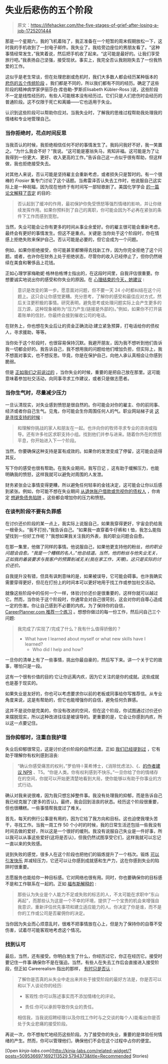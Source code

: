 # 失业后悲伤的五个阶段

> 原文：<https://lifehacker.com/the-five-stages-of-grief-after-losing-a-job-1725201444>

那是一个星期六，我的飞机着陆了，我正准备在一个短暂的周末假期放松一下，这时我的手机收到了一封电子邮件。我失业了。我给旁边座位的男朋友看了。“这种事情经常发生，”我笑着说，然后把手机收了起来。“这可能是最好的。让我们享受旅行吧。”我表扬自己坚强，接受现状。事实上，我完全否认我刚刚失去了一份我热爱的工作。



这似乎是老生常谈，但在处理悲剧或危机时，我们大多数人都会经历某种版本的 [悲伤的五个传统阶段](https://en.wikipedia.org/wiki/K%C3%BCbler-Ross_model) 。我们都是不同的，所以我们都有不同的经历。确定了这些阶段的精神病学家伊丽莎白·库伯勒-罗斯(Elisabeth Kübler-Ross )说，这些阶段不一定是线性经历的，有些人可能根本没有经历过。它们只是人们悲伤时会经历的普通阶段。这不仅限于死亡和离婚——它也适用于失业。

认识到这些阶段可以帮助你应对。当我失业时，了解我的思维过程帮助我处理我的情绪和专业地管理自己。

### 当你拒绝时，花点时间反思

当我否认的时候，我拒绝相信任何不好的事情发生了。我妈问我好不好，我一笑置之。“为什么我会不好？”我说。“这可能是塞翁失马，焉知非福。这可能是为了让我得到一份更大、更好、收入更高的工作。”告诉自己这一点似乎很有帮助，但这样做，我也拒绝接受失去。

对其他人来说，否认可能是坚持雇主会重新考虑，或者损失只是暂时的。有一个很棒的 *Frasier* 集专门讨论了这个话题。当弗雷泽否认失去工作时，他说服自己这实际上是一种祝福，因为现在他终于有时间写一部轻歌剧了。美国化学学会 [的一篇论文解释了否定](https://www.acs.org/content/dam/acsorg/careers/jobsearch/jobloss/coping-with-job-loss.pdf) 的目的:

> 否认起到了缓冲的作用，最初保护你免受愤怒等强烈情绪的影响，并让你继续发挥作用。如果你预料到了自己的离职，你可能会因为不必再在紧张的条件下工作而感到宽慰。

当然，失业可能会让你有更多的时间从事业余爱好。你的雇主很可能会重新考虑，最终会有更好的事情发生。但这不是重点。关键是:当你处于这个阶段时，你在情感上拒绝失败来保护自己。否认可能是必要的，但它会成为一个问题。

例如，如果你拒绝接受，你可能甚至都懒得去找新工作，因为你完全拒绝了这个问题。或者，也许你在财务上处于拒绝状态，尽管你的收入已经停止了，但你仍然继续在美食和奢侈品上花钱。

正如心理学家梅勒妮·格林伯格博士指出的，在这段时间里，自我评估很重要。你想要诚实地说出你的感受和你失业的原因。在 [心理结束的今天，她建议](http://www.psychologytoday.com/blog/the-mindful-self-express/201110/preserving-mental-health-during-unemployment) :

> 意识是改变的第一步。愿意面对问题，但不要一天 24 小时都纠结在这个问题上。这只会让你感觉更糟。充分思考，了解你的感受和最佳应对方式，然后关注更积极的事情。研究表明，避免思考或处理问题实际上会产生更多的压力源，这种现象被称为“压力产生(链接是外部的)。”例如，如果你不打开装着账单的信封，你最终会接到催收公司的电话。

在财务上，你也想在失业后让的资金正确流动:建立紧急预算，打电话给你的债权人，寻求援助，等等。

当你处于这个阶段时，也很容易保持沉默。我避开朋友，因为我不想听到他们告诉我一切都会好的。我告诉自己，我不想用我的问题给他们增加负担，但实际上，我不想面对事实，也不想反思。毕竟，你是在保护自己，向他人承认真相会让你感到脆弱。

但是 [正如我们之前说过的](https://lifehacker.com/nine-things-you-should-and-shouldnt-do-if-you-lose-you-509536697) ，当你失业的时候，重要的是把自己放在那里。这可能意味着参加社交活动，向同事寻求工作建议，或者只是做志愿者。

### 当你生气时，尽量减少压力

一旦认清现实，对失业感到愤怒是很自然的。你可能会对你的雇主、你的前同事、经济或者你自己生气。见鬼，你可能会生你周围任何人的气。职业网站梯子说 [这是寻找支持的时候](http://info.theladders.com/career-advice/emotional-stages-job-loss) :

> 和理解你挑战的家人和朋友在一起。也许向你的牧师寻求专业的咨询或指导。还有许多社区求职支持小组。找到他们并参与进来。随着你外在的愤怒平息，你开始进入下一个阶段。

当然，你要确保这种支持是富有成效的。如果你的发泄变成了停留，这可能会适得其反。

写下你的感受也很有帮助。在我失业期间，我写日记 ，这有助于缓解压力，也能明确我的愤怒，这样我就可以避免对周围的人发泄。

财务紧张会让事情变得更糟，所以避免任何轻率的金钱决定，这可能会让你以后感到紧张。例如，你可能不想在失业期间 [从退休账户借款或忽视你的债权人](http://lifehacker.com/nine-things-you-should-and-shouldnt-do-if-you-lose-you-509536697) ，你肯定 [想避免债务陷阱](https://lifehacker.com/common-debt-traps-that-keep-you-living-paycheck-to-pa-1637915715) 。这些都会增加你的压力和愤怒。

### 在谈判阶段不要有负罪感

在讨价还价阶段的某一点上，我实际上说服自己，如果我穿得更好，宇宙会扔给我一根骨头。“我不打扮，”我告诉自己。“如果我一直穿着牛仔裤和 t 恤，我怎么能指望找到一份好工作呢？”我想如果我关注我的外表，我的职业问题会自愈。

在那一集里，他做了同样的事情。他说服自己，如果他更支持他的粉丝，*他的职业问题会自愈。“我是一个糟糕的名人，”他总结道。当然，他的粉丝与他失业无关，正如我的着装要求与我客户的预算削减无关(我在家工作，天哪)。这只是实际的讨价还价。*

自我提升没有错，但具有讽刺意味的是，如果被误导，它可能会碍事。也许我确实需要穿得更好，但花在打扮上的时间本可以更好地用于找工作或参加社交活动。

就像这些阶段中的任何一个一样，体验讨价还价是很重要的，这样你就可以越过它。然而，当你处于这个阶段时，你通常会对自己很苛刻，这会对你的自尊心造成一定的伤害。你让自己感到不必要的内疚。为了保持你的自信，[CareerPlanner.com 推荐一个练习](http://www.careerplanner.com/Career-Articles/How-To-Handle-Loss-of-Self-Confidence.cfm) 。想想你做过的每一份工作，然后问自己三个问题:

> 我完成了/实现了/完成了什么？我有什么值得骄傲的？
> *   What have I learned about myself or what new skills have I learned?
>     *   Who did I help and how?

一旦你的清单上有了一些事情，挑出你最自豪的，然后写下来。讲一个关于它的故事，哪怕只是一段。

这有一个很有价值的目的:它让你远离内疚，因为它关注的是你的成就。这些成就也是基于现实的。

如果失业是友好的，你也可以考虑要求你以前的老板或同事给你写推荐信。从专业角度来说，这是有帮助的，但它也能增强你的自信，避免任何负罪感。

这并不是说你是完美的，你没有改进的空间，但在这个阶段，你试图通过讨价还价来摆脱现实，所以这种改进往往是被误导的。更重要的是，它会让你感到内疚，所以这一点要记住。

### 当你抑郁时，注重自我护理

失业后抑郁很常见，这是讨价还价阶段的自然过渡。正如 [我们已经提到过](http://lifehacker.com/nine-things-you-should-and-shouldnt-do-if-you-lose-you-509536697) ，它有助于理解你有权利感到沮丧:

> “确认你感受痛苦的权利，”罗伯特·l·莱希博士，《消除忧虑法》、《、[的作者建议 NPR](http://www.npr.org/templates/story/story.php?storyId=101619824) 、T5。“你是人类。你有权利感到不快乐。”一旦你给了你的情绪存在的空间，你就可以开始更清楚地看到大局，使你能够以有助于你事业的方式行动。

确认对我来说很难，因为我只想忘掉整件事。我没有处理我的抑郁，而是告诉自己我已经克服了(更多的否认)。最终，我会回到沮丧的状态。经历这个阶段很重要，但也很糟糕。一些事情帮我度过了难关。

首先，每天的例行公事是有用的，因为它给了我方向和目标。这也迫使我埋头苦干，寻找工作。当我一周工作 50 个小时的时候，我的日常生活还包括一些我没有时间去做的爱好，所以这是一个很好的缓刑。我没有说服自己失业是一件好事，所以我可以从事这些爱好(这将是否认)，但我仍然试图享受它们，这样我就可以忘记一直以来的失败感。

说到失败的感觉，很多人在这个阶段也把他们的锻炼提升了一个档次。锻炼 [可以引发快乐](https://lifehacker.com/what-happens-to-our-brains-during-exercise-and-why-it-5938216) 并减轻压力，它还可以让你感到成就感和生产力，这在你感到失业的陷阱时很重要。

志愿服务也能给你一种目标感。它对网络也很有用。同时，你也要确保你的目标感不是和工作联系在一起的。正如 [福布斯解释的](http://www.forbes.com/sites/womensmedia/2012/06/12/bouncing-back-from-job-loss-the-7-habits-of-highly-effective-job-hunters/) :

> 那些认为失业是个人能力不足或失败的标志的人，不太可能在求职中“东山再起”，而那些认为这是一个不幸的环境，提供了一个宝贵的机会来增强自我意识，重新评估优先事项和建立适应能力的人。你决定了你是谁，而不是你的工作或公司是否雇佣你的决定。

当你因为失业而心烦意乱时，很难不把事情放在心上，但是为了保持你的自尊不受伤害，试着尽可能客观地考虑这个情况。

### 找到认可

最后，当然，还有接受。你明白发生了什么，你经历过它，你正在经历它。接受时要记住一件事:确保你不是在强迫。当然，有些人在失去工作后会直接进入接受阶段，但正如 Careerealism 指出的那样， [有时只是否认](http://www.careerealism.com/stages-job-loss-grief/) :

> 了解你是否真的从失业中走出来并处于接受阶段的最好方法是，你是否可以和以下人谈论你的经历:
> 
> *   客观性:你可以陈述事实而不添加情绪化的评论。
>     
> *   责任:你可以承担导致你失业的责任。
>     
> 
> 相信我，当我说招聘经理(以及你找工作时与之交谈的每个人)能看出你是否处于失业悲痛的接受阶段。

再说一次，你不想匆忙地经历这些阶段。为了接受你的失业，重要的是体验任何情绪的产生。然而，你可以管理他们，确保他们不会在这个过程中占你的便宜。

[Open *kinja-labs.com*](http://kinja-labs.com/related-widget/?posts=509536697,1692113529,5794373&title=Recommended Stories)